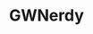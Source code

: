 ---
title: GWNerdy
crosslinks:
- Penisparking
- gonewild
- SpankSafe
- Kappa
- workgonewild
- altgonewild
- TeamFourStar
- ofcoursethatsathing
- HomeImprovement
- anightinwesteros
- Mintgreenundies
- Gamingcirclejerk
- FunnyandSad
- LShima
- gaymersgonewild
- hometheater
- PAWGtastic
- Overwatch
- funsizedasian
---